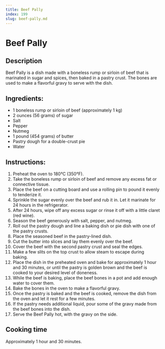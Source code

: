 ```yaml
---
title: Beef Pally
index: 199
slug: beef-pally.md
---
```


# Beef Pally

## Description
Beef Pally is a dish made with a boneless rump or sirloin of beef that is marinated in sugar and spices, then baked in a pastry crust. The bones are used to make a flavorful gravy to serve with the dish.

## Ingredients:
- 1 boneless rump or sirloin of beef (approximately 1 kg)
- 2 ounces (56 grams) of sugar
- Salt
- Pepper
- Nutmeg
- 1 pound (454 grams) of butter
- Pastry dough for a double-crust pie
- Water

## Instructions:
1. Preheat the oven to 180°C (350°F).
2. Take the boneless rump or sirloin of beef and remove any excess fat or connective tissue.
3. Place the beef on a cutting board and use a rolling pin to pound it evenly to tenderize it.
4. Sprinkle the sugar evenly over the beef and rub it in. Let it marinate for 24 hours in the refrigerator.
5. After 24 hours, wipe off any excess sugar or rinse it off with a little claret (red wine).
6. Season the beef generously with salt, pepper, and nutmeg.
7. Roll out the pastry dough and line a baking dish or pie dish with one of the pastry crusts.
8. Place the seasoned beef in the pastry-lined dish.
9. Cut the butter into slices and lay them evenly over the beef.
10. Cover the beef with the second pastry crust and seal the edges.
11. Make a few slits on the top crust to allow steam to escape during baking.
12. Place the dish in the preheated oven and bake for approximately 1 hour and 30 minutes, or until the pastry is golden brown and the beef is cooked to your desired level of doneness.
13. While the beef is baking, place the beef bones in a pot and add enough water to cover them.
14. Bake the bones in the oven to make a flavorful gravy.
15. Once the pastry is baked and the beef is cooked, remove the dish from the oven and let it rest for a few minutes.
16. If the pastry needs additional liquid, pour some of the gravy made from the beef bones into the dish.
17. Serve the Beef Pally hot, with the gravy on the side.

## Cooking time
Approximately 1 hour and 30 minutes.